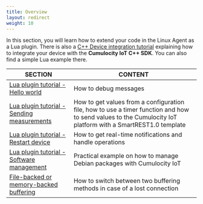 ```yaml
---
title: Overview
layout: redirect
weight: 10
---
```


In this section, you will learn how to extend your code in the Linux Agent as a Lua plugin. There is also a [C++ Device integration tutorial](/device-sdk/cpp/#use) explaining how to integrate your device with the **Cumulocity IoT C++ SDK**. You can also find a simple Lua example there.


|SECTION|CONTENT|
|--|--|
|[Lua plugin tutorial - Hello world](#hello-world)|How to debug messages|
|[Lua plugin tutorial - Sending measurements](#sending-measurements)|How to get values from a configuration file, how to use a timer function and how to send values to the Cumulocity IoT platform with a SmartREST1.0 template|
|[Lua plugin tutorial - Restart device](#restart)|How to get real-time notifications and handle operations|
|[Lua plugin tutorial - Software management](#software)|Practical example on how to manage Debian packages with Cumulocity IoT|
|[File-backed or memory-backed buffering](#buffer)|How to switch between two buffering methods in case of a lost connection|
